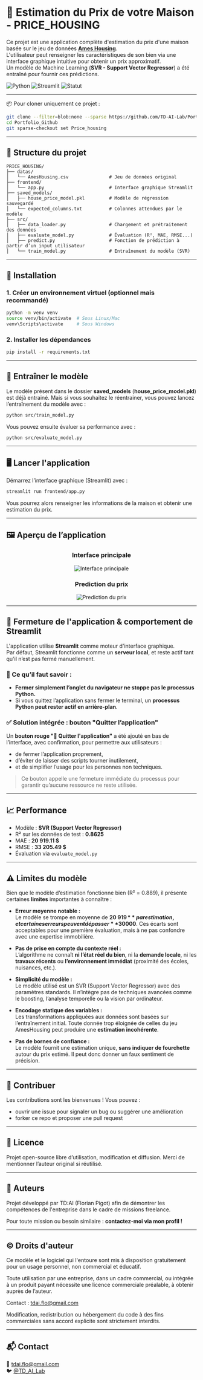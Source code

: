 # 🏡 Estimation du Prix de votre Maison - PRICE_HOUSING

Ce projet est une application complète d'estimation du prix d'une maison basée sur le jeu de données [**Ames Housing**](https://www.kaggle.com/datasets/prevek18/ames-housing-dataset).  
L'utilisateur peut renseigner les caractéristiques de son bien via une interface graphique intuitive pour obtenir un prix approximatif.  
Un modèle de Machine Learning (**SVR - Support Vector Regressor**) a été entraîné pour fournir ces prédictions.

![Python](https://img.shields.io/badge/Python-3.13-blue)
![Streamlit](https://img.shields.io/badge/Streamlit-1.46.1-red)
![Statut](https://img.shields.io/badge/Statut-Fonctionnel-brightgreen)

---

📦 Pour cloner uniquement ce projet :

```bash
git clone --filter=blob:none --sparse https://github.com/TD-AI-Lab/Portfolio_Github.git
cd Portfolio_Github
git sparse-checkout set Price_housing
```

---

## 📁 Structure du projet

```
PRICE_HOUSING/
├── datas/
│   └── AmesHousing.csv               # Jeu de données original
├── frontend/
│   └── app.py                        # Interface graphique Streamlit
├── saved_models/
│   ├── house_price_model.pkl         # Modèle de régression sauvegardé
│   └── expected_columns.txt          # Colonnes attendues par le modèle
├── src/
│   ├── data_loader.py                # Chargement et prétraitement des données
│   ├── evaluate_model.py             # Évaluation (R², MAE, RMSE...)
│   ├── predict.py                    # Fonction de prédiction à partir d’un input utilisateur
│   └── train_model.py                # Entraînement du modèle (SVR)
```

---

## 🚀 Installation

### 1. Créer un environnement virtuel (optionnel mais recommandé)
```bash
python -m venv venv
source venv/bin/activate  # Sous Linux/Mac
venv\Scripts\activate     # Sous Windows
```

### 2. Installer les dépendances
```bash
pip install -r requirements.txt
```

---

## 🧠 Entraîner le modèle

Le modèle présent dans le dossier **saved_models** (**house_price_model.pkl**) est déjà entrainé.
Mais si vous souhaitez le réentrainer, vous pouvez lancez l’entraînement du modèle avec :

```bash
python src/train_model.py
```

Vous pouvez ensuite évaluer sa performance avec :

```bash
python src/evaluate_model.py
```

---

## 🖥️ Lancer l'application

Démarrez l’interface graphique (Streamlit) avec :

```bash
streamlit run frontend/app.py
```

Vous pourrez alors renseigner les informations de la maison et obtenir une estimation du prix.

---

## 🖼️ Aperçu de l’application

<h3 align="center">Interface principale</h3>
<p align="center">
  <img src="Images/Interface_principale.png" style="max-width:500px; height:auto;" alt="Interface principale">
</p>

<h3 align="center">Prediction du prix</h3>
<p align="center">
  <img src="Images/Interface_principale_2.png" style="max-width:500px; height:auto;" alt="Prediction du prix">
</p>

---

## 🛑 Fermeture de l'application & comportement de Streamlit

L'application utilise **Streamlit** comme moteur d'interface graphique.  
Par défaut, Streamlit fonctionne comme un **serveur local**, et reste actif tant qu'il n’est pas fermé manuellement.

### 🧠 Ce qu’il faut savoir :

- **Fermer simplement l’onglet du navigateur ne stoppe pas le processus Python.**
- Si vous quittez l’application sans fermer le terminal, un **processus Python peut rester actif en arrière-plan**.

### ✅ Solution intégrée : bouton "Quitter l’application"

Un **bouton rouge "🛑 Quitter l'application"** a été ajouté en bas de l’interface, avec confirmation, pour permettre aux utilisateurs :
- de fermer l’application proprement,
- d’éviter de laisser des scripts tourner inutilement,
- et de simplifier l’usage pour les personnes non techniques.

> Ce bouton appelle une fermeture immédiate du processus pour garantir qu’aucune ressource ne reste utilisée.

---

## 📈 Performance

- Modèle : **SVR (Support Vector Regressor)**
- R² sur les données de test : **0.8625**
- MAE : **20 919.11 $**
- RMSE : **33 205.49 $**
- Évaluation via `evaluate_model.py`

---

## ⚠️ Limites du modèle

Bien que le modèle d’estimation fonctionne bien (R² = 0.889), il présente certaines **limites** importantes à connaître :

- **Erreur moyenne notable :**  
  Le modèle se trompe en moyenne de **20 919 $** par estimation, et certaines erreurs peuvent dépasser **30 000 $**. Ces écarts sont acceptables pour une première évaluation, mais à ne pas confondre avec une expertise immobilière.

- **Pas de prise en compte du contexte réel :**  
  L’algorithme ne connaît **ni l’état réel du bien**, ni la **demande locale**, ni les **travaux récents** ou **l’environnement immédiat** (proximité des écoles, nuisances, etc.).

- **Simplicité du modèle :**  
  Le modèle utilisé est un SVR (Support Vector Regressor) avec des paramètres standards. Il n’intègre pas de techniques avancées comme le boosting, l’analyse temporelle ou la vision par ordinateur.

- **Encodage statique des variables :**  
  Les transformations appliquées aux données sont basées sur l’entraînement initial. Toute donnée trop éloignée de celles du jeu AmesHousing peut produire une **estimation incohérente**.

- **Pas de bornes de confiance :**  
  Le modèle fournit une estimation unique, **sans indiquer de fourchette** autour du prix estimé. Il peut donc donner un faux sentiment de précision.

---

## 🤝 Contribuer

Les contributions sont les bienvenues ! Vous pouvez :
- ouvrir une issue pour signaler un bug ou suggérer une amélioration
- forker ce repo et proposer une pull request

---

## 📄 Licence

Projet open-source libre d’utilisation, modification et diffusion. Merci de mentionner l’auteur original si réutilisé.

---

## 📌 Auteurs

Projet développé par TD:AI (Florian Pigot) afin de démontrer les compétences de l'entreprise dans le cadre de missions freelance.

Pour toute mission ou besoin similaire : **contactez-moi via mon profil !**

---

## ©️ Droits d'auteur

Ce modèle et le logiciel qui l'entoure sont mis à disposition gratuitement pour un usage personnel, non commercial et éducatif.

Toute utilisation par une entreprise, dans un cadre commercial, ou intégrée à un produit payant nécessite une licence commerciale préalable, à obtenir auprès de l’auteur.

Contact : tdai.flo@gmail.com

Modification, redistribution ou hébergement du code à des fins commerciales sans accord explicite sont strictement interdits.

---

## 📬 Contact

📧 tdai.flo@gmail.com  
🐦 [@TD_AI_Lab](https://x.com/TD_AI_Lab)
